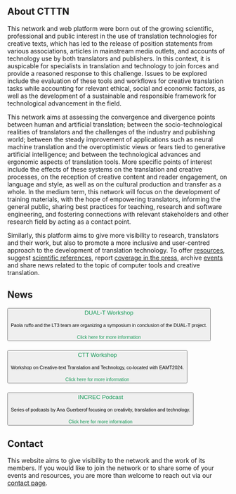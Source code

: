 ## About CTTTN

This network and web platform were born out of the growing scientific, professional and public interest in the use of translation technologies for creative texts, which has led to the release of position statements from various associations, articles in mainstream media outlets, and accounts of technology use by both translators and publishers. In this context, it is auspicable for specialists in translation and technology to join forces and provide a reasoned response to this challenge. Issues to be explored include the evaluation of these tools and workflows for creative translation tasks while accounting for relevant ethical, social and economic factors, as well as the development of a sustainable and responsible framework for technological advancement in the field.

This network aims at assessing the convergence and divergence points between human and artificial translation; between the socio-technological realities of translators and the challenges of the industry and publishing world; between the steady improvement of applications such as neural machine translation and the overoptimistic views or fears tied to generative artificial intelligence; and between the technological advances and ergonomic aspects of translation tools. More specific points of interest include the effects of these systems on the translation and creative processes, on the reception of creative content and reader engagement, on language and style, as well as on the cultural production and transfer as a whole. In the medium term, this network will focus on the development of training materials, with the hope of empowering translators, informing the general public, sharing best practices for teaching, research and software engineering, and fostering connections with relevant stakeholders and other research field by acting as a contact point.

Similarly, this platform aims to give more visibility to research, translators and their work, but also to promote a more inclusive and user-centred approach to the development of translation technology. To offer <a href="resources.html" class="green">resources</a>, suggest <a href="publications.html" class="green">scientific references</a>, report <a href="resources.html" class="green">coverage in the press</a>, archive <a href="events.html" class="green">events</a> and share news related to the topic of computer tools and creative translation.

## News

<div style="display:flex;gap:1.5em;flex-wrap:wrap;">
  <a href="https://bohtranslations.com/blog/dual-t-end-of-project-event-recap" target="_blank"><button class="event">
    <span style="color:#159957;">
      DUAL-T Workshop
    </span><br/>&nbsp;<br/>
    <span style="font-size:.8em;">
      Paola ruffo and the LT3 team are organizing a symposium in conclusion of the DUAL-T project.
    </span><br/>&nbsp;<br/>
    <span style="color:#159957;font-size:.8em;">Click here for more information</span>
  </button></a>
  <a href="https://ctt2024.ccl.kuleuven.be/" target="_blank"><button class="event">
    <span style="color:#159957;">
      CTT Workshop
    </span><br/>&nbsp;<br/>
    <span style="font-size:.8em;">
      Workshop on Creative-text Translation and Technology, co-located with EAMT2024.
    </span><br/>&nbsp;<br/>
    <span style="color:#159957;font-size:.8em;">Click here for more information</span>
  </button></a>
  <a href="https://open.spotify.com/show/2Xk77k65qkcFhV6eI4ts8F" target="_blank"><button class="event">
    <span style="color:#159957;">
      INCREC Podcast
    </span><br/>&nbsp;<br/>
    <span style="font-size:.8em;">
      Series of podcasts by Ana Guerberof focusing on creativity, translation and technology.
    </span><br/>&nbsp;<br/>
    <span style="color:#159957;font-size:.8em;">Click here for more information</span>
  </button></a>
</div>

## Contact

This website aims to give visibility to the network and the work of its members. If you would like to join the network or to share some of your events and resources, you are more than welcome to reach out via our <a href="contact.html" class="green">contact page</a>.
